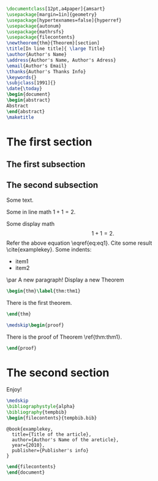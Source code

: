 ```tex
\documentclass[12pt,a4paper]{amsart}
\usepackage[margin=1in]{geometry}
\usepackage[hypertexnames=false]{hyperref}
\usepackage{autonum}
\usepackage{mathrsfs}
\usepackage{filecontents}
\newtheorem{thm}{Theorem}[section]
\title[In line title]{ \large Title}
\author{Author's Name}
\address{Author's Name, Author's Adress}
\email{Author's Email}
\thanks{Author's Thanks Info}
\keywords{}
\subjclass[1991]{}
\date{\today}
\begin{document}
\begin{abstract}
Abstract
\end{abstract}
\maketitle
```

# The first section

## The first subsection

## The second subsection

Some text.

Some in line math $1+1=2.$

Some display math
$$
1+1=2. \label{eq:eq1}
$$
Refer the above equation \eqref{eq:eq1}.
Cite some result \cite{examplekey}.
Some indents:

-   item1
-   item2

\par
A new paragraph! Display a new Theorem

```tex
\begin{thm}\label{thm:thm1}
```

There is the first theorem. 

```tex
\end{thm}
```

```tex
\medskip\begin{proof}
```

There is the proof of Theorem \ref{thm:thm1}.

```tex
\end{proof}
```

# The second section

Enjoy!

```tex
\medskip
\bibliographystyle{alpha}
\bibliography{tempbib}
\begin{filecontents}{tempbib.bib}
```

    @book{examplekey,
      title={Title of the article},
      author={Author's Name of the areticle},
      year={2010},
      publisher={Publisher's info}
    }

```tex
\end{filecontents}
\end{document}
```
